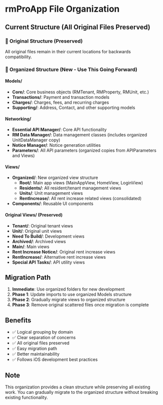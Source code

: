 # rmProApp File Organization

## Current Structure (All Original Files Preserved)

### 📁 Original Structure (Preserved)
All original files remain in their current locations for backwards compatibility.

### 📁 Organized Structure (New - Use This Going Forward)

#### Models/
- **Core/**: Core business objects (RMTenant, RMProperty, RMUnit, etc.)
- **Transactions/**: Payment and transaction models
- **Charges/**: Charges, fees, and recurring charges
- **Supporting/**: Address, Contact, and other supporting models

#### Networking/
- **Essential API Manager/**: Core API functionality
- **RM Data Manager/**: Data management classes (includes organized UnitDataManager copy)
- **Notice Manager/**: Notice generation utilities
- **Parameters/**: All API parameters (organized copies from APIParameters and Views)

#### Views/
- **Organized/**: New organized view structure
  - **Root/**: Main app views (MainAppView, HomeView, LoginView)
  - **Residents/**: All resident/tenant management views
  - **Units/**: Unit management views
  - **RentIncrease/**: All rent increase related views (consolidated)
- **Components/**: Reusable UI components

#### Original Views/ (Preserved)
- **Tenant/**: Original tenant views
- **Unit/**: Original unit views
- **Need To Build/**: Development views
- **Archived/**: Archived views
- **Main/**: Main views
- **Rent Increase Notice/**: Original rent increase views
- **RentIncrease/**: Alternative rent increase views
- **Special API Tasks/**: API utility views

## Migration Path

1. **Immediate**: Use organized folders for new development
2. **Phase 1**: Update imports to use organized Models structure
3. **Phase 2**: Gradually migrate views to organized structure
4. **Phase 3**: Remove original scattered files once migration is complete

## Benefits

- ✅ Logical grouping by domain
- ✅ Clear separation of concerns
- ✅ All original files preserved
- ✅ Easy migration path
- ✅ Better maintainability
- ✅ Follows iOS development best practices

## Note

This organization provides a clean structure while preserving all existing work. You can gradually migrate to the organized structure without breaking existing functionality.